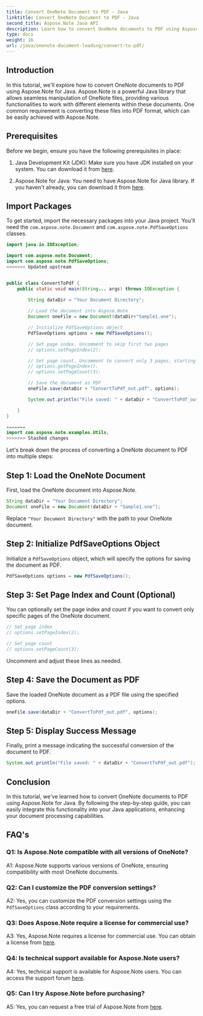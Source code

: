 ```yaml
---
title: Convert OneNote Document to PDF - Java
linktitle: Convert OneNote Document to PDF - Java
second_title: Aspose.Note Java API
description: Learn how to convert OneNote documents to PDF using Aspose.Note for Java. Enhance your document processing capabilities with this step-by-step guide.
type: docs
weight: 16
url: /java/onenote-document-loading/convert-to-pdf/
---
```

## Introduction

In this tutorial, we'll explore how to convert OneNote documents to PDF using Aspose.Note for Java. Aspose.Note is a powerful Java library that allows seamless manipulation of OneNote files, providing various functionalities to work with different elements within these documents. One common requirement is converting these files into PDF format, which can be easily achieved with Aspose.Note.

## Prerequisites

Before we begin, ensure you have the following prerequisites in place:

1. Java Development Kit (JDK): Make sure you have JDK installed on your system. You can download it from [here](https://www.oracle.com/java/technologies/javase-jdk15-downloads.html).

2. Aspose.Note for Java: You need to have Aspose.Note for Java library. If you haven't already, you can download it from [here](https://releases.aspose.com/note/java/).

## Import Packages

To get started, import the necessary packages into your Java project. You'll need the `com.aspose.note.Document` and `com.aspose.note.PdfSaveOptions` classes.

```java
import java.io.IOException;

import com.aspose.note.Document;
import com.aspose.note.PdfSaveOptions;
<<<<<<< Updated upstream


public class ConvertToPdf {
	public static void main(String... args) throws IOException {

		String dataDir = "Your Document Directory";
		
		// Load the document into Aspose.Note
		Document oneFile = new Document(dataDir+"Sample1.one");

		// Initialize PdfSaveOptions object
		PdfSaveOptions options = new PdfSaveOptions();

		// Set page index. Uncomment to skip first two pages
		// options.setPageIndex(2);

		// Set page count. Uncomment to convert only 3 pages, starting from
		// options.getPageIndex().
		// options.setPageCount(3);

		// Save the document as PDF
		oneFile.save(dataDir + "ConvertToPdf_out.pdf", options);

		System.out.println("File saved: " + dataDir + "ConvertToPdf_out.pdf");

	}
}

=======
import com.aspose.note.examples.Utils;
>>>>>>> Stashed changes
```

Let's break down the process of converting a OneNote document to PDF into multiple steps:

## Step 1: Load the OneNote Document

First, load the OneNote document into Aspose.Note.

```java
String dataDir = "Your Document Directory";
Document oneFile = new Document(dataDir + "Sample1.one");
```

Replace `"Your Document Directory"` with the path to your OneNote document.

## Step 2: Initialize PdfSaveOptions Object

Initialize a `PdfSaveOptions` object, which will specify the options for saving the document as PDF.

```java
PdfSaveOptions options = new PdfSaveOptions();
```

## Step 3: Set Page Index and Count (Optional)

You can optionally set the page index and count if you want to convert only specific pages of the OneNote document.

```java
// Set page index
// options.setPageIndex(2);

// Set page count
// options.setPageCount(3);
```

Uncomment and adjust these lines as needed.

## Step 4: Save the Document as PDF

Save the loaded OneNote document as a PDF file using the specified options.

```java
oneFile.save(dataDir + "ConvertToPdf_out.pdf", options);
```

## Step 5: Display Success Message

Finally, print a message indicating the successful conversion of the document to PDF.

```java
System.out.println("File saved: " + dataDir + "ConvertToPdf_out.pdf");
```

## Conclusion

In this tutorial, we've learned how to convert OneNote documents to PDF using Aspose.Note for Java. By following the step-by-step guide, you can easily integrate this functionality into your Java applications, enhancing your document processing capabilities.

## FAQ's

### Q1: Is Aspose.Note compatible with all versions of OneNote?

A1: Aspose.Note supports various versions of OneNote, ensuring compatibility with most OneNote documents.

### Q2: Can I customize the PDF conversion settings?

A2: Yes, you can customize the PDF conversion settings using the `PdfSaveOptions` class according to your requirements.

### Q3: Does Aspose.Note require a license for commercial use?

A3: Yes, Aspose.Note requires a license for commercial use. You can obtain a license from [here](https://purchase.aspose.com/buy).

### Q4: Is technical support available for Aspose.Note users?

A4: Yes, technical support is available for Aspose.Note users. You can access the support forum [here](https://forum.aspose.com/c/note/28).

### Q5: Can I try Aspose.Note before purchasing?

A5: Yes, you can request a free trial of Aspose.Note from [here](https://releases.aspose.com/).
